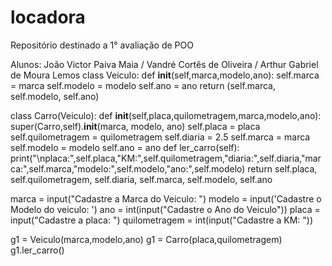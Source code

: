 # locadora
Repositório destinado a 1° avaliação de POO

Alunos: João Victor Paiva Maia / Vandré Cortês  de Oliveira / Arthur Gabriel de Moura Lemos
class Veiculo:
    def __init__(self,marca,modelo,ano):
        self.marca = marca
        self.modelo = modelo
        self.ano = ano
        return (self.marca, self.modelo, self.ano)

class Carro(Veiculo):
    def __init__(self,placa,quilometragem,marca,modelo,ano):
        super(Carro,self).__init__(marca, modelo, ano)
        self.placa = placa
        self.quilometragem = quilometragem
        self.diaria = 2.5
        self.marca = marca
        self.modelo = modelo
        self.ano = ano
    def ler_carro(self):
        print("\nplaca:",self.placa,"KM:",self.quilometragem,"diaria:",self.diaria,"marca:",self.marca,"modelo:",self.modelo,"ano:",self.modelo)
        return self.placa, self.quilometragem, self.diaria, self.marca, self.modelo, self.ano

marca = input("Cadastre a Marca do Veiculo: ")
modelo = input('Cadastre o Modelo do veiculo: ')
ano = int(input("Cadastre o Ano do Veiculo"))
placa = input("Cadastre a placa: ")
quilometragem = int(input("Cadastre a KM: "))

g1 = Veiculo(marca,modelo,ano)
g1 = Carro(placa,quilometragem)
g1.ler_carro()
